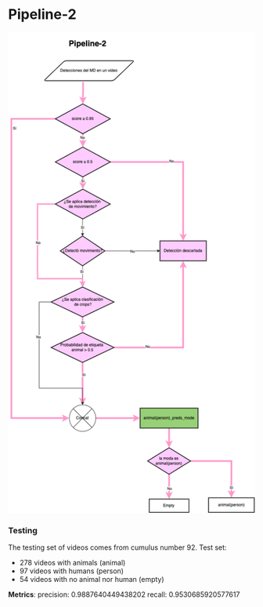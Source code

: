 # Pipeline-2

![](figs/Pipeline-2.drawio.png)

### Testing
The testing set of videos comes from cumulus number 92. 
Test set: 
- 278 videos with animals (animal)
- 97 videos with humans (person)
- 54 videos with no animal nor human (empty)

**Metrics**:
precision: 0.9887640449438202 
recall: 0.9530685920577617
